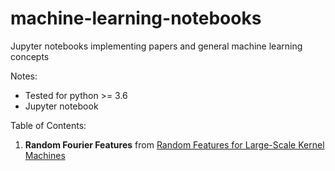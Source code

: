 # machine-learning-notebooks 
Jupyter notebooks implementing papers and general machine learning concepts

Notes:
- Tested for python >= 3.6
- Jupyter notebook

Table of Contents:
1. **Random Fourier Features** from [Random Features for Large-Scale Kernel Machines](http://papers.nips.cc/paper/3182-random-features-for-large-scale-kernel-machines.pdf) 